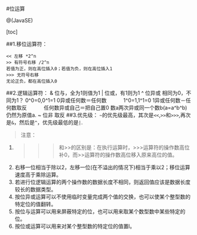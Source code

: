 #位运算

@(JavaSE)

[toc]

##1.移位运算符：
	
	<< 左移 *2^n
	>> 有符号右移 /2^n
	若值为正，则在高位插入0；若值为负，则在高位插入1
	>>> 无符号右移
	无论正负，都在高位插入0
##2.逻辑运算符：
	& 位与，全为1则值为1
	| 位或，有1则为1
	^ 位异或 相同为0，不同为1？
		 0^0=0,0^1=1 0异或任何数＝任何数
	　　　1^0=1,1^1=0 1异或任何数－任何数取反
	　　　任何数异或自己＝把自己置0
	数a两次异或同一个数b(a=a^b^b)仍然为原值a.
	~ 位非 取反
##3.优先级：
`~`的优先级最高，其次是`<<`,`>>`和`>>>`,再次是`&`，然后是`^`，优先级最低的是`|`.

>  注意：
1. >>>和>>的区别是：在执行运算时，>>>运算符的操作数高位补0，而>>运算符的操作数高位移入原来高位的值。
2. 右移一位相当于除以2，左移一位(在不溢出的情况下)相当于乘以2；移位运算速度高于乘除运算。
3. 若进行位逻辑运算的两个操作数的数据长度不相同，则返回值应该是数据长度较长的数据类型。
4. 按位异或运算可以不使用临时变量完成两个值的交换，也可以使某个整型数的特定位的值翻转。
5. 按位与运算可以用来屏蔽特定的位，也可以用来取某个数型数中某些特定的位。
6. 按位或运算可以用来对某个整型数的特定位的值置l。
